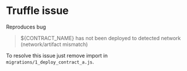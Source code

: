 # Truffle issue

Reproduces bug
> ${CONTRACT_NAME} has not been deployed to detected network (network/artifact mismatch)

To resolve this issue just remove import in `migrations/1_deploy_contract_a.js`.
